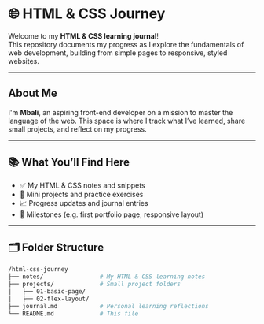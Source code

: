 # 🌐 HTML & CSS Journey

Welcome to my **HTML & CSS learning journal**!  
This repository documents my progress as I explore the fundamentals of web development, building from simple pages to responsive, styled websites.

---

## About Me

 I'm **Mbali**, an aspiring front-end developer on a mission to master the language of the web. This space is where I track what I’ve learned, share small projects, and reflect on my progress.

---

## 📚 What You’ll Find Here

- ✅ My HTML & CSS notes and snippets
- 🧪 Mini projects and practice exercises
- 📈 Progress updates and journal entries
- 🎯 Milestones (e.g. first portfolio page, responsive layout)

---

## 🗂️ Folder Structure

```bash
/html-css-journey
├── notes/                # My HTML & CSS learning notes
├── projects/             # Small project folders
│   ├── 01-basic-page/
│   ├── 02-flex-layout/
├── journal.md            # Personal learning reflections
└── README.md             # This file

